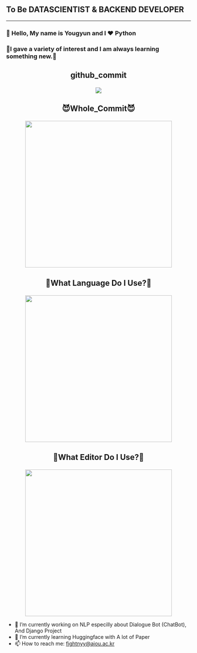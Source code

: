 ## To Be DATASCIENTIST & BACKEND DEVELOPER

<hr>




### :wave: Hello, My name is Yougyun and I :heart: **Python**  
### 🤗I gave a variety of interest and I am always learning something new.🤗




  ##  <p align = "center">github_commit</p>

  <p align = "center">
    <img src="https://github-readme-stats.vercel.app/api?username=fightnyy&show_icons=true"/>
  <p>





 ## <p align= "center"> 😈Whole_Commit😈 </p>                                                 

   <p align = "center">
       <img src="https://wakatime.com/share/@a8631d72-fc52-4b07-ac58-dbf819ad8f1f/f13c143a-eabe-4d8b-9324-e8528c5bd78f.svg" height="400"/>
   </p>
   
   
   


 ##  <p align = "center">  🤪What Language Do I Use?🤪 </p>
 <p align = "center">
      <img src="https://wakatime.com/share/@a8631d72-fc52-4b07-ac58-dbf819ad8f1f/258031e5-2a2c-4e2e-bc7d-453001f6d98c.svg" height="400">
 </p>


 ##  <p align = "center">  🤪What Editor Do I Use?🤪 </p>
 <p align = "center">
      <img src="https://wakatime.com/share/@a8631d72-fc52-4b07-ac58-dbf819ad8f1f/e70abf43-3fd5-4026-bdf0-5f12ada4cc57.svg" height="400">
 </p>



- 🔭 I’m currently working on NLP especilly about Dialogue Bot (ChatBot), And Django Project
- 🌱 I’m currently learning Huggingface with A lot of Paper
- 📫 How to reach me: <email>fightnyy@ajou.ac.kr</email>
